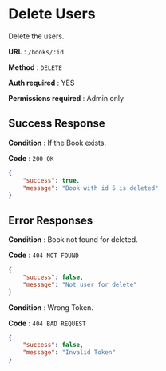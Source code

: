 # Delete Users 

Delete the users.

**URL** : `/books/:id`


**Method** : `DELETE`

**Auth required** : YES

**Permissions required** : Admin only


## Success Response

**Condition** : If the Book exists.

**Code** : `200 OK`

```json
{
    "success": true,
    "message": "Book with id 5 is deleted"
}
```

## Error Responses

**Condition** : Book not found for deleted.

**Code** : `404 NOT FOUND`

```json
{
    "success": false,
    "message": "Not user for delete"
}
```


**Condition** : Wrong Token.

**Code** : `404 BAD REQUEST`

```json
{
    "success": false,
    "message": "Invalid Token"
}
```